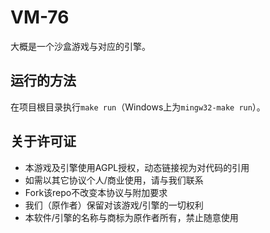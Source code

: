 # VM-76
大概是一个沙盒游戏与对应的引擎。

## 运行的方法
在项目根目录执行`make run`（Windows上为`mingw32-make run`）。

## 关于许可证
* 本游戏及引擎使用AGPL授权，动态链接视为对代码的引用
* 如需以其它协议个人/商业使用，请与我们联系
* Fork该repo不改变本协议与附加要求
* 我们（原作者）保留对该游戏/引擎的一切权利
* 本软件/引擎的名称与商标为原作者所有，禁止随意使用
